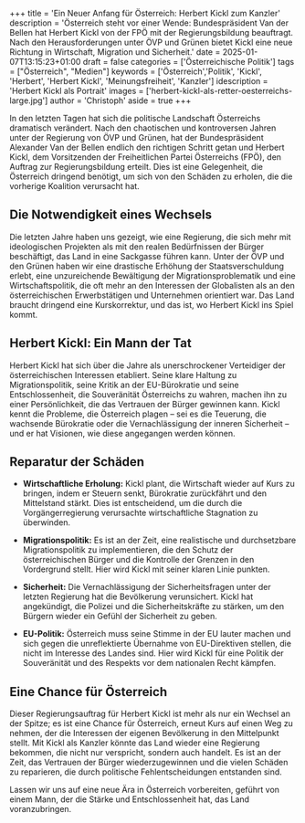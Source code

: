 +++
title = 'Ein Neuer Anfang für Österreich: Herbert Kickl zum Kanzler'
description = 'Österreich steht vor einer Wende: Bundespräsident Van der Bellen hat Herbert Kickl von der FPÖ mit der Regierungsbildung beauftragt. Nach den Herausforderungen unter ÖVP und Grünen bietet Kickl eine neue Richtung in Wirtschaft, Migration und Sicherheit.'
date = 2025-01-07T13:15:23+01:00
draft = false
categories = ['Österreichische Politik']
tags = ["Österreich", "Medien"]
keywords = ['Österreich','Politik', 'Kickl', 'Herbert', 'Herbert Kickl', 'Meinungsfreiheit', 'Kanzler']
idescription = 'Herbert Kickl als Portrait'
images = ['herbert-kickl-als-retter-oesterreichs-large.jpg']
author = 'Christoph'
aside = true
+++

In den letzten Tagen hat sich die politische Landschaft Österreichs dramatisch verändert. Nach den chaotischen und kontroversen Jahren unter der Regierung von ÖVP und Grünen, hat der Bundespräsident Alexander Van der Bellen endlich den richtigen Schritt getan und Herbert Kickl, dem Vorsitzenden der Freiheitlichen Partei Österreichs (FPÖ), den Auftrag zur Regierungsbildung erteilt. Dies ist eine Gelegenheit, die Österreich dringend benötigt, um sich von den Schäden zu erholen, die die vorherige Koalition verursacht hat.

## Die Notwendigkeit eines Wechsels

Die letzten Jahre haben uns gezeigt, wie eine Regierung, die sich mehr mit ideologischen Projekten als mit den realen Bedürfnissen der Bürger beschäftigt, das Land in eine Sackgasse führen kann. Unter der ÖVP und den Grünen haben wir eine drastische Erhöhung der Staatsverschuldung erlebt, eine unzureichende Bewältigung der Migrationsproblematik und eine Wirtschaftspolitik, die oft mehr an den Interessen der Globalisten als an den österreichischen Erwerbstätigen und Unternehmen orientiert war. Das Land braucht dringend eine Kurskorrektur, und das ist, wo Herbert Kickl ins Spiel kommt.

## Herbert Kickl: Ein Mann der Tat

Herbert Kickl hat sich über die Jahre als unerschrockener Verteidiger der österreichischen Interessen etabliert. Seine klare Haltung zu Migrationspolitik, seine Kritik an der EU-Bürokratie und seine Entschlossenheit, die Souveränität Österreichs zu wahren, machen ihn zu einer Persönlichkeit, die das Vertrauen der Bürger gewinnen kann. Kickl kennt die Probleme, die Österreich plagen – sei es die Teuerung, die wachsende Bürokratie oder die Vernachlässigung der inneren Sicherheit – und er hat Visionen, wie diese angegangen werden können.

## Reparatur der Schäden

- **Wirtschaftliche Erholung:** Kickl plant, die Wirtschaft wieder auf Kurs zu bringen, indem er Steuern senkt, Bürokratie zurückfährt und den Mittelstand stärkt. Dies ist entscheidend, um die durch die Vorgängerregierung verursachte wirtschaftliche Stagnation zu überwinden.

- **Migrationspolitik:** Es ist an der Zeit, eine realistische und durchsetzbare Migrationspolitik zu implementieren, die den Schutz der österreichischen Bürger und die Kontrolle der Grenzen in den Vordergrund stellt. Hier wird Kickl mit seiner klaren Linie punkten.

- **Sicherheit:** Die Vernachlässigung der Sicherheitsfragen unter der letzten Regierung hat die Bevölkerung verunsichert. Kickl hat angekündigt, die Polizei und die Sicherheitskräfte zu stärken, um den Bürgern wieder ein Gefühl der Sicherheit zu geben.

- **EU-Politik:** Österreich muss seine Stimme in der EU lauter machen und sich gegen die unreflektierte Übernahme von EU-Direktiven stellen, die nicht im Interesse des Landes sind. Hier wird Kickl für eine Politik der Souveränität und des Respekts vor dem nationalen Recht kämpfen.

## Eine Chance für Österreich

Dieser Regierungsauftrag für Herbert Kickl ist mehr als nur ein Wechsel an der Spitze; es ist eine Chance für Österreich, erneut Kurs auf einen Weg zu nehmen, der die Interessen der eigenen Bevölkerung in den Mittelpunkt stellt. Mit Kickl als Kanzler könnte das Land wieder eine Regierung bekommen, die nicht nur verspricht, sondern auch handelt. Es ist an der Zeit, das Vertrauen der Bürger wiederzugewinnen und die vielen Schäden zu reparieren, die durch politische Fehlentscheidungen entstanden sind.

Lassen wir uns auf eine neue Ära in Österreich vorbereiten, geführt von einem Mann, der die Stärke und Entschlossenheit hat, das Land voranzubringen.